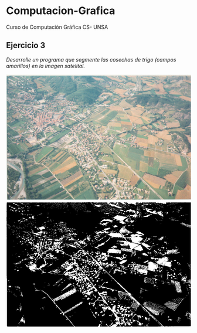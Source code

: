 # Computacion-Grafica
Curso de Computación Gráfica CS- UNSA

## Ejercicio 3
*Desarrolle un programa que segmente las cosechas de trigo (campos amarillos) en la imagen satelital.*

!["Prueba"](https://raw.githubusercontent.com/DiegoGtz/Computacion-Grafica/master/Pregunta3/thresh3.png)
!["Prueba"](https://raw.githubusercontent.com/DiegoGtz/Computacion-Grafica/master/Pregunta3/out5.jpg)


